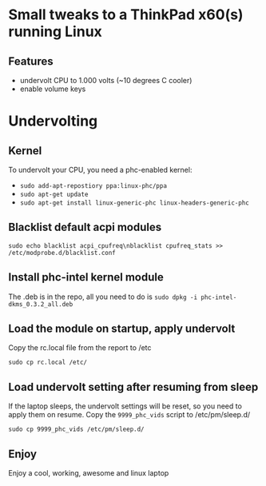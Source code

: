 # Small tweaks to a ThinkPad x60(s) running Linux
## Features
- undervolt CPU to 1.000 volts (~10 degrees C cooler)
- enable volume keys

# Undervolting
## Kernel
To undervolt your CPU, you need a phc-enabled kernel:
- `sudo add-apt-repostiory ppa:linux-phc/ppa`
- `sudo apt-get update`
- `sudo apt-get install linux-generic-phc linux-headers-generic-phc`

## Blacklist default acpi modules
`sudo echo blacklist acpi_cpufreq\nblacklist cpufreq_stats >> /etc/modprobe.d/blacklist.conf`

## Install phc-intel kernel module
The .deb is in the repo, all you need to do is `sudo dpkg -i phc-intel-dkms_0.3.2_all.deb`

## Load the module on startup, apply undervolt
Copy the rc.local file from the report to /etc

    sudo cp rc.local /etc/

## Load undervolt setting after resuming from sleep
If the laptop sleeps, the undervolt settings will be reset, so you need to apply them on resume. Copy the `9999_phc_vids` script to /etc/pm/sleep.d/

    sudo cp 9999_phc_vids /etc/pm/sleep.d/

## Enjoy
Enjoy a cool, working, awesome and linux laptop
